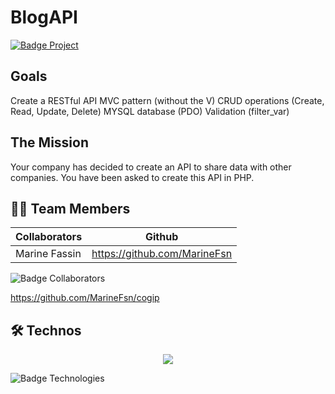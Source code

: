 # BlogAPI

<a href="https://becode.org"><img src="https://img.shields.io/badge/Project-BeCode-blue?style=for-the-badge&logo=appveyor" alt="Badge Project" style="margin-right:10px;">
</a>

<h2>Goals</h2>
Create a RESTful API
MVC pattern (without the V)
CRUD operations (Create, Read, Update, Delete)
MYSQL database (PDO)
Validation (filter_var)

<h2>The Mission</h2>
Your company has decided to create an API to share data with other companies. You have been asked to create this API in PHP.


## 👨‍💻 Team Members

| Collaborators        | Github                        | 
| -------------------- | ----------------------------- | 
| Marine Fassin        | https://github.com/MarineFsn  |       
           


<img src="https://img.shields.io/badge/Collaborators-5-red?style=for-the-badge&logo=appveyor" alt="Badge Collaborators" style="margin-right:10px;">

https://github.com/MarineFsn/cogip

## 🛠 Technos

<p align="center">
  <a href="https://skillicons.dev">
    <img src="https://skillicons.dev/icons?i=php,git" />
  </a>
</p>
<img src="https://img.shields.io/badge/Technos-PHP_/_Git-green?style=for-the-badge&logo=appveyor" alt="Badge Technologies" style="margin-right:10px;">

